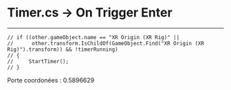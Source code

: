 # Timer.cs -> On Trigger Enter
---
    // if ((other.gameObject.name == "XR Origin (XR Rig)" || 
    //      other.transform.IsChildOf(GameObject.Find("XR Origin (XR Rig)").transform)) && !timerRunning)
    // {
    //     StartTimer();
    // }


Porte coordonées : 0.5896629